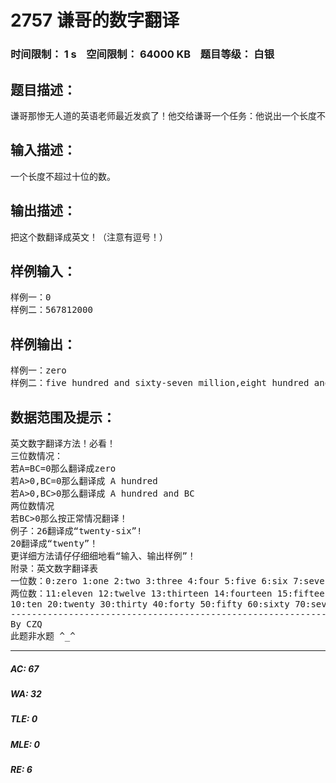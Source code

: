 # 2757 谦哥的数字翻译   
### 时间限制： 1 s&nbsp;&nbsp;&nbsp;&nbsp;空间限制： 64000 KB&nbsp;&nbsp;&nbsp;&nbsp;题目等级： 白银  
## 题目描述：  

<pre>
谦哥那惨无人道的英语老师最近发疯了！他交给谦哥一个任务：他说出一个长度不超过十位的数字，谦哥必须把它翻译成英文！谦哥是个很懒的家伙，他找到编程最强的你“帮忙”一下~~
</pre>
  
  
## 输入描述：  

<pre>
一个长度不超过十位的数。
</pre>
  
  
## 输出描述：  

<pre>
把这个数翻译成英文！（注意有逗号！）
</pre>
  
  
## 样例输入：  

<pre>
样例一：0  
样例二：567812000
</pre>
  
  
## 样例输出：  

<pre>
样例一：zero  
样例二：five hundred and sixty-seven million,eight hundred and twelve thousand
</pre>
  
  
## 数据范围及提示：  

<pre>
英文数字翻译方法！必看！  
三位数情况：  
若A=BC=0那么翻译成zero  
若A>0,BC=0那么翻译成 A hundred  
若A>0,BC>0那么翻译成 A hundred and BC  
两位数情况  
若BC>0那么按正常情况翻译！  
例子：26翻译成“twenty-six”!  
20翻译成“twenty”！  
更详细方法请仔仔细细地看“输入、输出样例”！
附录：英文数字翻译表  
一位数：0:zero 1:one 2:two 3:three 4:four 5:five 6:six 7:seven 8:eight 9:nine   
两位数：11:eleven 12:twelve 13:thirteen 14:fourteen 15:fifteen 16:sixteen 17:seventeen 18:eighteen 19:nineteen   
10:ten 20:twenty 30:thirty 40:forty 50:fifty 60:sixty 70:seventy 80:eighty 90:ninety  
-------------------------------------------------------------   
By CZQ  
此题非水题 ^_^
</pre>
  
  
***  

##### AC: 67  
##### WA: 32  
##### TLE: 0  
##### MLE: 0  
##### RE: 6  
